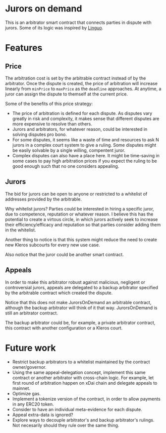 # Jurors on demand

This is an arbitrator smart contract that connects parties in dispute with jurors. Some of its logic was inspired by [Linguo](https://linguo.kleros.io/home).

# Features

## Price

The arbitration cost is set by the arbitrable contract instead of by the arbitrator. Once the dispute is created, the price of arbitration will increase linearly from `minPrice` to `maxPrice` as the `deadline` approaches. At anytime, a juror can assign the dispute to themself at the current price. 

Some of the benefits of this price strategy:
- The price of arbitration is defined for each dispute. As disputes vary greatly in risk and complexity, it makes sense that different disputes are more expensive to resolve than others.
- Jurors and arbitrators, for whatever reason, could be interested in solving disputes pro bono.
- For some disputes, it seems like a waste of time and resources to ask N jurors in a complex court system to give a ruling. Some disputes might be easily solvable by a single willing, compentent juror.
- Complex disputes can also have a place here. It might be time-saving in some cases to pay high arbitration prices if you expect the ruling to be good enough such that no one considers appealing.

## Jurors

The bid for jurors can be open to anyone or restricted to a whitelist of addresses provided by the arbitrable.

Why whitelist jurors? Parties could be interested in hiring a specific juror, due to competence, reputation or whatever reason. I believe this has the potential to create a virtous circle, in which jurors actively seek to increase their efficiency/efficacy and reputation so that parties consider adding them in the whitelist.

Another thing to notice is that this system might reduce the need to create new Kleros subcourts for every new use case.

Also notice that the juror could be another smart contract.

## Appeals

In order to make this arbitrator robust against malicious, negligent or controversial jurors, appeals are delegated to a backup arbitrator specified by the arbitrable contract which created the dispute. 

Notice that this does not make JurorsOnDemand an arbitrable contract, although the backup arbitrator will think of it that way. JurorsOnDemand is still an arbitrator contract.

The backup arbitrator could be, for example, a private arbitrator contract, this contract with another configuration or a Kleros court.


# Future work

- Restrict backup arbitrators to a whitelist maintained by the contract owner/governor.
- Using the same appeal-delegation concept, implement this same contract or another arbitrator with cross-chain logic. For example, let first round of arbitration happen on xDai chain and delegate appeals to mainnet.
- Optimize gas.
- Implement a tokenize version of the contract, in order to allow payments in any ERC20 token.
- Consider to have an individual meta-evidence for each dispute.
- Appeal extra-data is ignored?
- Explore ways to decouple arbitrator's and backup arbitrator's rulings. Not necesarily should they rule over the same thing.

